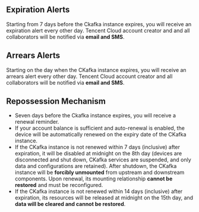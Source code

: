 ## Expiration Alerts
Starting from 7 days before the Ckafka instance expires, you will receive an expiration alert every other day. Tencent Cloud account creator and and all collaborators will be notified via **email and SMS**.

## Arrears Alerts
Starting on the day when the CKafka instance expires, you will receive an arrears alert every other day. Tencent Cloud account creator and all collaborators will be notified via **email and SMS**.


## Repossession Mechanism
- Seven days before the Ckafka instance expires, you will receive a renewal reminder. 
- If your account balance is sufficient and auto-renewal is enabled, the device will be automatically renewed on the expiry date of the CKafka instance.
- If the CKafka instance is not renewed within 7 days (inclusive) after expiration, it will be disabled at midnight on the 8th day (devices are disconnected and shut down, CKafka services are suspended, and only data and configurations are retained).
After shutdown, the CKafka instance will be **forcibly unmounted** from upstream and downstream components. Upon renewal, its mounting relationship **cannot be restored** and must be reconfigured.
- If the CKafka instance is not renewed within 14 days (inclusive) after expiration, its resources will be released at midnight on the 15th day, and **data will be cleared and cannot be restored**.

